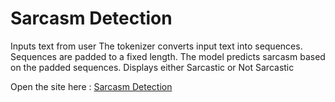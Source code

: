 # Sarcasm Detection

Inputs text from user
The tokenizer converts input text into sequences.
Sequences are padded to a fixed length.
The model predicts sarcasm based on the padded sequences.
Displays either Sarcastic or Not Sarcastic

Open the site here : [Sarcasm Detection]('https://sarcasm-detection-nlp-l44nxsuzhhvt5it3hkju7g.streamlit.app/')
